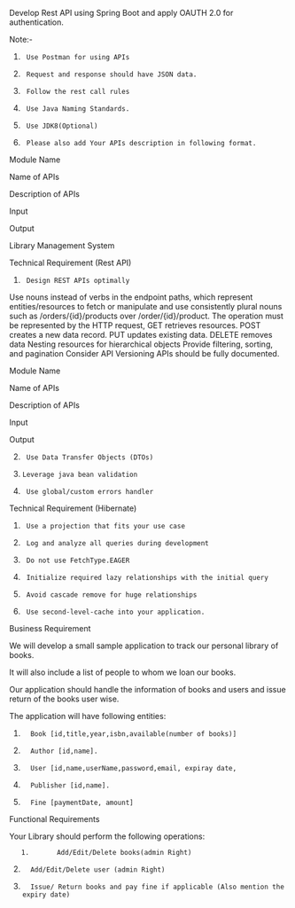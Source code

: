 Develop Rest API using Spring Boot  and apply  OAUTH 2.0 for authentication.

  Note:-

1.      Use Postman for using APIs

2.      Request and response should have JSON data.

3.      Follow the rest call rules

4.      Use Java Naming Standards.

5.      Use JDK8(Optional)

6.      Please also add Your APIs description in following format.

 

Module Name

Name of APIs

Description of APIs

Input

Output

 

 

 

 

 

 

Library Management System

 Technical Requirement (Rest API)
1.      Design REST APIs optimally
Use nouns instead of verbs in the endpoint paths, which represent entities/resources to fetch or manipulate and use consistently plural nouns such as /orders/{id}/products over /order/{id}/product.
The operation must be represented by the HTTP request, GET retrieves resources. POST creates a new data record. PUT updates existing data. DELETE removes data
Nesting resources for hierarchical objects
Provide filtering, sorting, and pagination
Consider API Versioning
APIs should be fully documented.
 

Module Name

Name of APIs

Description of APIs

Input

Output

 

 

 

 

 

2.      Use Data Transfer Objects (DTOs)
3.     Leverage java bean validation
4.      Use global/custom errors handler
 
Technical Requirement (Hibernate)
1.      Use a projection that fits your use case

2.      Log and analyze all queries during development

3.      Do not use FetchType.EAGER

4.      Initialize required lazy relationships with the initial query

5.      Avoid cascade remove for huge relationships

6.      Use second-level-cache into your application.

 
Business Requirement

 

We will develop a small sample application to track our personal library of books.

It will also include a list of people to whom we loan our books.

Our application should handle the information of books and users and issue return of the books user wise.

The application will have following entities: 

1.       Book [id,title,year,isbn,available(number of books)]

2.       Author [id,name].

3.       User [id,name,userName,password,email, expiray date,

4.       Publisher [id,name].

5.       Fine [paymentDate, amount]  

 Functional Requirements

 

 Your Library should perform the following operations:

       1.       Add/Edit/Delete books(admin Right)

2.       Add/Edit/Delete user (admin Right)

3.       Issue/ Return books and pay fine if applicable (Also mention the expiry date)

 